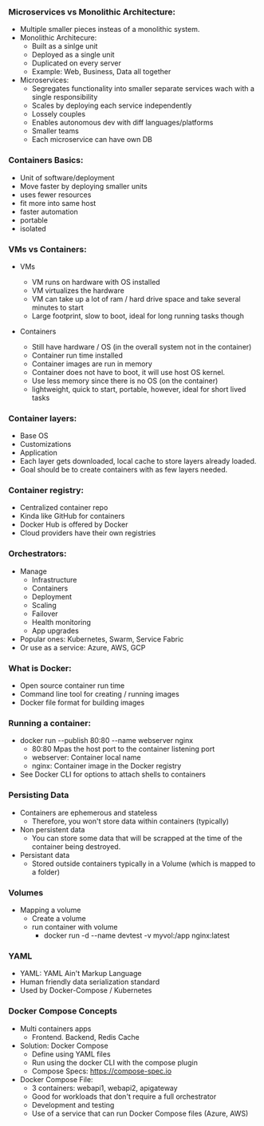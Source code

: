 ### Microservices vs Monolithic Architecture:

- Multiple smaller pieces insteas of a monolithic system.
- Monolithic Architecure:
  - Built as a sinlge unit
  - Deployed as a single unit
  - Duplicated on every server
  - Example: Web, Business, Data all together
- Microservices:
  - Segregates functionality into smaller separate services wach with a single responsibility
  - Scales by deploying each service independently
  - Lossely couples
  - Enables autonomous dev with diff languages/platforms
  - Smaller teams
  - Each microservice can have own DB

### Containers Basics:

- Unit of software/deployment
- Move faster by deploying smaller units
- uses fewer resources
- fit more into same host
- faster automation
- portable
- isolated

### VMs vs Containers:

- VMs

  - VM runs on hardware with OS installed
  - VM virtualizes the hardware
  - VM can take up a lot of ram / hard drive space and take several minutes to start
  - Large footprint, slow to boot, ideal for long running tasks though

- Containers
  - Still have hardware / OS (in the overall system not in the container)
  - Container run time installed
  - Container images are run in memory
  - Container does not have to boot, it will use host OS kernel.
  - Use less memory since there is no OS (on the container)
  - lightweight, quick to start, portable, however, ideal for short lived tasks

### Container layers:

- Base OS
- Customizations
- Application
- Each layer gets downloaded, local cache to store layers already loaded.
- Goal should be to create containers with as few layers needed.

### Container registry:

- Centralized container repo
- Kinda like GitHub for containers
- Docker Hub is offered by Docker
- Cloud providers have their own registries

### Orchestrators:

- Manage
  - Infrastructure
  - Containers
  - Deployment
  - Scaling
  - Failover
  - Health monitoring
  - App upgrades
- Popular ones: Kubernetes, Swarm, Service Fabric
- Or use as a service: Azure, AWS, GCP

### What is Docker:

- Open source container run time
- Command line tool for creating / running images
- Docker file format for building images

### Running a container:

- docker run --publish 80:80 --name webserver nginx
  - 80:80 Mpas the host port to the container listening port
  - webserver: Container local name
  - nginx: Container image in the Docker registry
- See Docker CLI for options to attach shells to containers

### Persisting Data

- Containers are ephemerous and stateless
  - Therefore, you won't store data within containers (typically)
- Non persistent data
  - You can store some data that will be scrapped at the time of the container being destroyed.
- Persistant data
  - Stored outside containers typically in a Volume (which is mapped to a folder)

### Volumes

- Mapping a volume
  - Create a volume
  - run container with volume
    - docker run -d --name devtest -v myvol:/app nginx:latest

### YAML

- YAML: YAML Ain't Markup Language
- Human friendly data serialization standard
- Used by Docker-Compose / Kubernetes

### Docker Compose Concepts

- Multi containers apps
  - Frontend. Backend, Redis Cache
- Solution: Docker Compose
  - Define using YAML files
  - Run using the docker CLI with the compose plugin
  - Compose Specs: https://compose-spec.io
- Docker Compose File:
  - 3 containers: webapi1, webapi2, apigateway
  - Good for workloads that don't require a full orchestrator
  - Development and testing
  - Use of a service that can run Docker Compose files (Azure, AWS)
